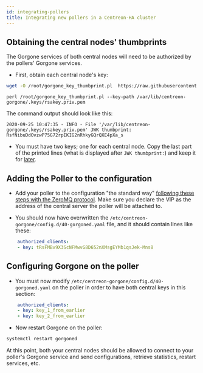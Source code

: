 ```yaml
---
id: integrating-pollers
title: Integrating new pollers in a Centreon-HA cluster
---
```


## Obtaining the central nodes' thumbprints

The Gorgone services of both central nodes will need to be authorized by the pollers' Gorgone services.

* First, obtain each central node's key:

```bash
wget -O /root/gorgone_key_thumbprint.pl  https://raw.githubusercontent.com/centreon/centreon-gorgone/master/contrib/gorgone_key_thumbprint.pl
```

```
perl /root/gorgone_key_thumbprint.pl --key-path /var/lib/centreon-gorgone/.keys/rsakey.priv.pem
```

The command output should look like this:

```text
2020-09-25 10:47:35 - INFO - File '/var/lib/centreon-gorgone/.keys/rsakey.priv.pem' JWK thumbprint: RsfNibuDdOvzwP75G72rpIKIG2nRhkyGQrQXE4pXa_s
```

* You must have two keys; one for each central node. Copy the last part of the printed lines (what is displayed after `JWK thumbprint:`) and keep it for [later](#configuring-gorgone-on-the-poller).

## Adding the Poller to the configuration

* Add your poller to the configuration "the standard way" [following these steps with the ZeroMQ protocol](https://docs.centreon.com/docs/monitoring/monitoring-servers/add-a-poller-to-configuration/). Make sure you declare the VIP as the address of the central server the poller will be attached to.

* You should now have overwritten the `/etc/centreon-gorgone/config.d/40-gorgoned.yaml` file, and it should contain lines like these:

```yml
    authorized_clients:
    - key: tRsFMBv9X3ScNFMwvG8D652nXMsgEYMb1qsJek-Mns8
```

## Configuring Gorgone on the poller

* You must now modify `/etc/centreon-gorgone/config.d/40-gorgoned.yaml` on the poller in order to have both central keys in this section:

```yml
    authorized_clients:
    - key: key_1_from_earlier
    - key: key_2_from_earlier
```

* Now restart Gorgone on the poller:

```bash
systemctl restart gorgoned
```

At this point, both your central nodes should be allowed to connect to your poller's Gorgone service and send configurations, retrieve statistics, restart services, etc.
